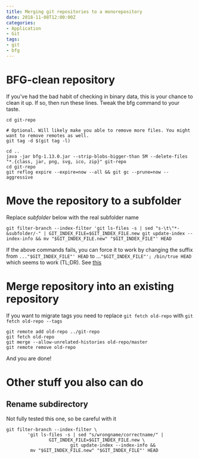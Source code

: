 ```yaml
---
title: Merging git repositories to a monorepository
date: 2018-11-08T12:00:00Z
categories:
- Application
- Git
tags:
- git
- bfg
---
```

# BFG-clean repository

If you've had the bad habit of checking in binary data, this is your chance to clean it up. If so, then run these lines. Tweak the bfg command to your taste.
```
cd git-repo

# Optional. Will likely make you able to remove more files. You might want to remove remotes as well.
git tag -d $(git tag -l)

cd ..
java -jar bfg-1.13.0.jar --strip-blobs-bigger-than 5M --delete-files "*.{class, jar, png, svg, ico, zip}" git-repo
cd git-repo
git reflog expire --expire=now --all && git gc --prune=now --aggressive
```

# Move the repository to a subfolder

Replace *subfolder* below with the real subfolder name

```
git filter-branch --index-filter 'git ls-files -s | sed "s-\t\"*-&subfolder/-" | GIT_INDEX_FILE=$GIT_INDEX_FILE.new git update-index --index-info && mv "$GIT_INDEX_FILE.new" "$GIT_INDEX_FILE"' HEAD
```
If the above commands fails, you can force it to work by changing the suffix from `..."$GIT_INDEX_FILE"' HEAD` to ...`"$GIT_INDEX_FILE"'; /bin/true HEAD` which seems to work (TL;DR). See [this](https://stackoverflow.com/questions/46651781/git-no-longer-able-to-rewrite-history/46677910#46677910)  

# Merge repository into an existing repository
If you want to migrate tags you need to replace `git fetch old-repo` with `git fetch old-repo --tags`  
```
git remote add old-repo ../git-repo
git fetch old-repo
git merge --allow-unrelated-histories old-repo/master
git remote remove old-repo
```
And you are done!

# Other stuff you also can do

## Rename subdirectory

Not fully tested this one, so be careful with it
```
git filter-branch --index-filter \
        'git ls-files -s | sed "s/wrongname/correctname/" |
                GIT_INDEX_FILE=$GIT_INDEX_FILE.new \
                        git update-index --index-info &&
         mv "$GIT_INDEX_FILE.new" "$GIT_INDEX_FILE"' HEAD
```

